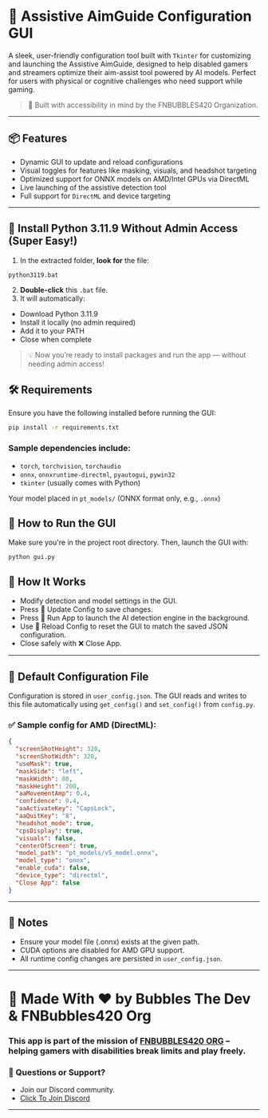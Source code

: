 # 🎯 Assistive AimGuide Configuration GUI

A sleek, user-friendly configuration tool built with `Tkinter` for customizing and launching the Assistive AimGuide, designed to help disabled gamers and streamers optimize their aim-assist tool powered by AI models. Perfect for users with physical or cognitive challenges who need support while gaming.

> 💙 Built with accessibility in mind by the FNBUBBLES420 Organization.

---

## 📦 Features

- Dynamic GUI to update and reload configurations
- Visual toggles for features like masking, visuals, and headshot targeting
- Optimized support for ONNX models on AMD/Intel GPUs via DirectML
- Live launching of the assistive detection tool
- Full support for `DirectML` and device targeting

---

## 🐍 Install Python 3.11.9 Without Admin Access (Super Easy!)

1. In the extracted folder, **look for** the file:  

```
python3119.bat
```

2. **Double-click** this `.bat` file.
3. It will automatically:
- Download Python 3.11.9
- Install it locally (no admin required)
- Add it to your PATH
- Close when complete

> 💡 Now you’re ready to install packages and run the app — without needing admin access!

## 🛠️ Requirements

Ensure you have the following installed before running the GUI:

```bash
pip install -r requirements.txt
```

### **Sample dependencies include**:

- `torch`, `torchvision`, `torchaudio`
- `onnx`, `onnxruntime-directml`, `pyautogui`, `pywin32`
- `tkinter` (usually comes with Python)

Your model placed in `pt_models/` (ONNX format only, e.g., `.onnx`)

## 🚀 How to Run the GUI

Make sure you're in the project root directory. Then, launch the GUI with:

```
python gui.py
```

## 🧠 How It Works

- Modify detection and model settings in the GUI.
- Press 💾 Update Config to save changes.
- Press 🚀 Run App to launch the AI detection engine in the background.
- Use 🔁 Reload Config to reset the GUI to match the saved JSON configuration.
- Close safely with ❌ Close App.

---

## 📂 Default Configuration File

Configuration is stored in `user_config.json`. The GUI reads and writes to this file automatically using `get_config()` and `set_config()` from `config.py`.

### ✅ Sample config for AMD (DirectML):

```json
{
  "screenShotHeight": 320,
  "screenShotWidth": 320,
  "useMask": true,
  "maskSide": "left",
  "maskWidth": 80,
  "maskHeight": 200,
  "aaMovementAmp": 0.4,
  "confidence": 0.4,
  "aaActivateKey": "CapsLock",
  "aaQuitKey": "8",
  "headshot_mode": true,
  "cpsDisplay": true,
  "visuals": false,
  "centerOfScreen": true,
  "model_path": "pt_models/v5_model.onnx",
  "model_type": "onnx",
  "enable_cuda": false,
  "device_type": "directml",
  "Close App": false
}
```

---

## 📢 Notes

- Ensure your model file (.onnx) exists at the given path.
- CUDA options are disabled for AMD GPU support.
- All runtime config changes are persisted in `user_config.json`.

---

# 🙌 Made With ❤️ by Bubbles The Dev & FNBubbles420 Org
### This app is part of the mission of [FNBUBBLES420 ORG](https://fnbubbles420.org) – helping gamers with disabilities break limits and play freely.

### 💌 Questions or Support?
- Join our Discord community.
- [Click To Join Discord](https://discord.fnbubbles420.org/invite)
---

